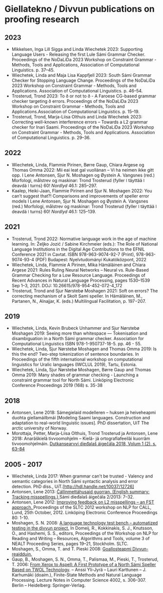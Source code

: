 # Giellatekno / Divvun publications on proofing research

## 2023

- Mikkelsen, Inga Lill Sigga and Linda Wiechetek 2023: Supporting Language Users - Releasing the first Lule Sámi Grammar Checker. Proceedings of the NoDaLiDa 2023 Workshop on Constraint Grammar - Methods, Tools and Applications, Association of Computational Linguistics. p. 37–45.
- Wiechetek, Linda and Maja Lisa Kappfjell 2023: South Sámi Grammar Checker for Stopping Language Change. Proceedings of the NoDaLiDa 2023 Workshop on Constraint Grammar - Methods, Tools and Applications. Association of Computational Linguistics. p. 46–54.
- Trosterud, Trond 2023: To ð or not to ð - A Faroese CG-based grammar checker targeting ð errors. Proceedings of the NoDaLiDa 2023 Workshop on Constraint Grammar - Methods, Tools and Applications.Association of Computational Linguistics. p. 15–19.
- Trosterud, Trond, Marja-Liisa Olthuis and Linda Wiechetek 2023: Correcting well-known interference errors – Towards a L2 grammar checker for Inari Saami. Proceedings of the NoDaLiDa 2023 Workshop on Constraint Grammar - Methods, Tools and Applications. Association of Computational Linguistics. p. 29–36.

## 2022

- Wiechetek, Linda, Flammie Pirinen, Børre Gaup, Chiara Argese og Thomas Omma 2022: Mii eai leat gal vuollánan – Vi ha neimen ikke gitt opp. I Lene Antonsen, Sjur N. Moshagen og Øystein A. Vangsnes (red.) Morfologi, målstrev og maskinar: Trond Trosterud {fyller ǀ täyttää ǀ deavdá ǀ turns} 60! _Nordlyd_ 46.1: 285–297.
- Kaalep, Heiki-Jaan, Flammie Pirinen and Sjur N. Moshagen 2022: You can’t suggest that?! Comparisons and improvements of speller error models I Lene Antonsen, Sjur N. Moshagen og Øystein A. Vangsnes (red.) Morfologi, målstrev og maskinar: Trond Trosterud {fyller ǀ täyttää ǀ deavdá ǀ turns} 60! _Nordlyd_ 46.1: 125–139.

## 2021

- Trosterud, Trond 2022: Normative language work in the age of machine learning. In: Željko Jozić / Sabine Kirchmeier (eds.): The Role of National Language Institutions in the Digital Age Contributions to the EFNIL Conference 2021 in Cavtat. ISBN 978-963-9074-92-7 (Print), 978-963-9074-93-4 (PDF) Budapest: Nyelvtudományi Kukatóközpont, 2022
- Wiechetek, Linda, Flammie A Pirinen, Mika Hämäläinen and Chiara Argese 2021: Rules Ruling Neural Networks – Neural vs. Rule-Based Grammar Checking for a Low Resource Language. Proceedings of Recent Advances in Natural Language Processing, pages 1530–1539 Sep 1–3, 2021. DOJ: 10.26615/978-954-452-072-4_172
- Trosterud, Trond and Sjur Nørstebø Moshagen 2021: Soft on errors? The correcting mechanism of a Skolt Sami speller. In Hämäläinen, M., Partanen, N., Alnajjar, K. (eds.) Multilingual Facilitation, p. 197−207.

## 2019

- Wiechetek, Linda, Kevin Brubeck Unhammer and Sjur Nørstebø Moshagen 2019: Seeing more than whitespace — Tokenisation and disambiguation in a North Sámi grammar checker. Association for Computational Linguistics ISBN 978-1-950737-18-5. pp. 46 - 55.
- Wiechetek, Linda, Sjur Nørstebø Moshagen and Thomas Omma 2019: Is this the end? Two-step tokenization of sentence boundaries. In Proceedings of the fifth international workshop on computational linguistics for Uralic languages (IWCLUL 2019), Tartu, Estonia.
- Wiechetek, Linda, Sjur Nørstebø Moshagen, Børre Gaup and Thomas Omma 2019: Many shades of grammar checking - Launching a constraint grammar tool for North Sámi. Linköping Electronic Conference Proceedings 2019 (168) s. 35-38

## 2018

- Antonsen, Lene 2018: Sámegielaid modelleren – huksen ja heiveheapmi duohta giellamáilbmái [Modeling Saami languages. Construction and adaptation to real-world linguistic issues]. PhD dissertation, UiT The arctic university of Norway.
- Morottaja, Petter, Marja-Liisa Olthuis, Trond Trosterud ja Antonsen, Lene 2018: Anarâškielâ tivvoomohjelm – Kielâ- já ortografiafeeilâi kuorrâm tivvoomohjelmáin. [Dutkansearvvi dieđalaš áigečála 2018, Volum 1 (2). s. 63–84](http://dutkansearvi.fi/verkkolehti-ps/julkaisut-ps/nr-12018-ps/)

## 2005 - 2017

- Wiechetek, Linda 2017: When grammar can't be trusted - Valency and semantic categories in North Sámi syntactic analysis and error detection. PhD diss., UiT.[http://hdl.handle.net/10037/12726]
- Antonsen, Lene 2013: [Čállinmettáhusaid guorran. (English summary: Tracking misspellings.) ](http://site.uit.no/aigecala/sda-2-2013-lene-antonsen/) Sámi dieđalaš áigečála 2/2013: 7–32.
- Antonsen, Lene 2012: [Improving feedback on L2 misspellings – an FST approach. ](http://giellatekno.uit.no/background/fst_approach_antonsen.pdf) Proceedings of the SLTC 2012 workshop on NLP for CALL, Lund, 25th October, 2012. Linköping Electronic Conference Proceedings 80: 1-10.
- Moshagen, S. N. 2008: [A language technology test bench – automatized testing in the divvun project.](http://dspace.utlib.ee/dspace/bitstream/10062/8697/1/Moshagen.pdf) In Domeij, R., Kokkinakis, S. J., Knutsson, O., and Hashemi, S. S., editors, Proceedings of the Workshop on NLP for Reading and Writing – Resources, Algorithms and Tools, volume 3 of NEALT Proceeding Series, pages 19–21, Stockholm. SLTC.
- Moshagen, S., Omma, T. and T. Pieski 2008: [Goallosteapmi Divvun-reaidduin.](http://giellatekno.uit.no/background/Goallosteapmi_Divvun.pdf)
- Gaup, B., Moshagen, S. N., Omma, T., Palismaa, M., Pieski, T., Trosterud, T. 2006: [From Xerox to Aspell: A First Prototype of a North Sámi Speller Based on TWOL Technology](http://www.springerlink.com/content/an651qt0g45k55u1/). – Anssi Yli-Jyrä – Lauri Karttunen – J. Karhumäki (doaim.), Finite-State Methods and Natural Language Processing. Lecture Notes in Computer Science 4002, s. 306–307. Berlin – Heidelberg: Springer-Verlag.
